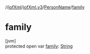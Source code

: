 //[iofXml](../../../index.md)/[iofXml.v3](../index.md)/[PersonName](index.md)/[family](family.md)

# family

[jvm]\
protected open var [family](family.md): [String](https://docs.oracle.com/javase/8/docs/api/java/lang/String.html)
